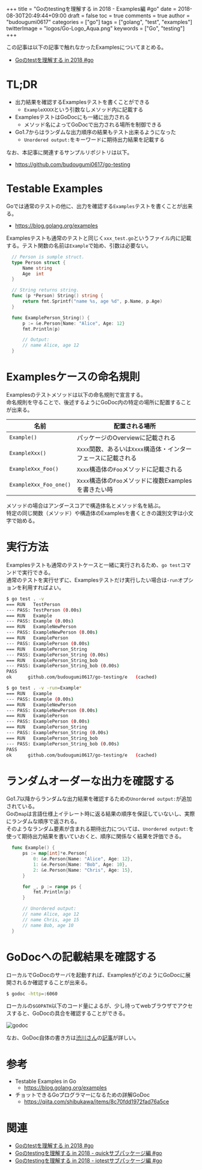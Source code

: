 +++
title = "Goのtestingを理解する in 2018 - Examples編 #go"
date = 2018-08-30T20:49:44+09:00
draft = false
toc = true
comments = true
author = "budougumi0617"
categories = ["go"]
tags = ["golang", "test", "examples"]
twitterImage = "logos/Go-Logo_Aqua.png"
keywords = ["Go", "testing"]
+++

この記事は以下の記事で触れなかったExamplesについてまとめる。

- [Goのtestを理解する in 2018 #go](/2018/08/19/go-testing2018)

<!--more-->

# TL;DR
- 出力結果を確認するExamplesテストを書くことができる
  - `ExampleXXXX`という引数なしメソッド内に記載する
- ExamplesテストはGoDocにも一緒に出力される
  - メソッド名によってGoDocで出力される場所を制御できる
- Go1.7からはランダムな出力順序の結果もテスト出来るようになった
  - `Unordered output:`をキーワードに期待出力結果を記載する

なお、本記事に関連するサンプルリポジトリは以下。

- https://github.com/budougumi0617/go-testing

# Testable Examples
Goでは通常のテストの他に、出力を確認する`Examples`テストを書くことが出来る。

- https://blog.golang.org/examples

Examplesテストも通常のテストと同じく`xxx_test.go`というファイル内に記載する。テスト関数の名前は`Example`で始め、引数は必要ない。

```go
  // Person is sumple struct.
  type Person struct {
      Name string
      Age  int
  }

  // String returns string.
  func (p *Person) String() string {
      return fmt.Sprintf("name %s, age %d", p.Name, p.Age)
  }

  func ExamplePerson_String() {
      p := &e.Person{Name: "Alice", Age: 12}
      fmt.Println(p)

      // Output:
      // name Alice, age 12
  }
```

# Examplesケースの命名規則
Examplesのテストメソッドは以下の命名規則で宣言する。  
命名規則を守ることで、後述するようにGoDoc内の特定の場所に配置することが出来る。

|名前|配置される場所|
|---|---|
|`Example()`| パッケージのOverviewに記載される|
|`ExampleXxx()`| `Xxxx`関数、あるいは`Xxxx`構造体・インターフェースに記載される|
|`ExampleXxx_Foo()`| `Xxxx`構造体の`Foo`メソッドに記載される|
|`ExampleXxx_Foo_one()`| `Xxxx`構造体の`Foo`メソッドに複数Examplesを書きたい時|

メソッドの場合はアンダースコアで構造体名とメソッド名を結ぶ。  
特定の同じ関数（メソッド）や構造体のExamplesを書くときの識別文字は小文字で始める。

# 実行方法
Examplesテストも通常のテストケースと一緒に実行されるため、`go test`コマンドで実行できる。  
通常のテストを実行せずに、Examplesテストだけ実行したい場合は`-run`オプションを利用すればよい。

```bash
$ go test . -v
=== RUN   TestPerson
--- PASS: TestPerson (0.00s)
=== RUN   Example
--- PASS: Example (0.00s)
=== RUN   ExampleNewPerson
--- PASS: ExampleNewPerson (0.00s)
=== RUN   ExamplePerson
--- PASS: ExamplePerson (0.00s)
=== RUN   ExamplePerson_String
--- PASS: ExamplePerson_String (0.00s)
=== RUN   ExamplePerson_String_bob
--- PASS: ExamplePerson_String_bob (0.00s)
PASS
ok  	github.com/budougumi0617/go-testing/e	(cached)

$ go test . -v -run=Example*
=== RUN   Example
--- PASS: Example (0.00s)
=== RUN   ExampleNewPerson
--- PASS: ExampleNewPerson (0.00s)
=== RUN   ExamplePerson
--- PASS: ExamplePerson (0.00s)
=== RUN   ExamplePerson_String
--- PASS: ExamplePerson_String (0.00s)
=== RUN   ExamplePerson_String_bob
--- PASS: ExamplePerson_String_bob (0.00s)
PASS
ok  	github.com/budougumi0617/go-testing/e	(cached)
```

# ランダムオーダーな出力を確認する
Go1.7以降からランダムな出力結果を確認するための`Unordered output:`が追加されている。  
Goの`map`は言語仕様上イテレート時に返る結果の順序を保証していないし、実際にランダムな順序で返される。  
そのようなランダム要素が含まれる期待出力については、`Unordered output:`を使って期待出力結果を書いていおくと、順序に関係なく結果を評価できる。


```go
  func Example() {
      ps := map[int]*e.Person{
          0: &e.Person{Name: "Alice", Age: 12},
          1: &e.Person{Name: "Bob", Age: 10},
          2: &e.Person{Name: "Chris", Age: 15},
      }

      for _, p := range ps {
          fmt.Println(p)
      }

      // Unordered output:
      // name Alice, age 12
      // name Chris, age 15
      // name Bob, age 10
  }
```

# GoDocへの記載結果を確認する
ローカルでGoDocのサーバを起動すれば、ExamplesがどのようにGoDocに展開されるか確認することが出来る。
```bash
$ godoc -http=:6060
```
ローカルの`$GOPATH`以下のコード量によるが、少し待ってwebブラウザでアクセスすると、GoDocの具合を確認することができる。

![godoc](/2018/08/30_godoc.png)

なお、GoDoc自体の書き方は[渋川さん](https://twitter.com/shibu_jp)の[記事](https://qiita.com/shibukawa/items/8c70fdd1972fad76a5ce)が詳しい。

# 参考
- Testable Examples in Go
  - https://blog.golang.org/examples
- チョットできるGoプログラマーになるための詳解GoDoc
  - https://qiita.com/shibukawa/items/8c70fdd1972fad76a5ce

# 関連
- [Goのtestを理解する in 2018 #go](/2018/08/19/go-testing2018)
- [Goのtestingを理解する in 2018 - quickサブパッケージ編 #go](/2018/09/05/go-testing2018-quick)
- [Goのtestingを理解する in 2018 - iotestサブパッケージ編 #go](/2018/09/09/go-testing2018-iotest/)


